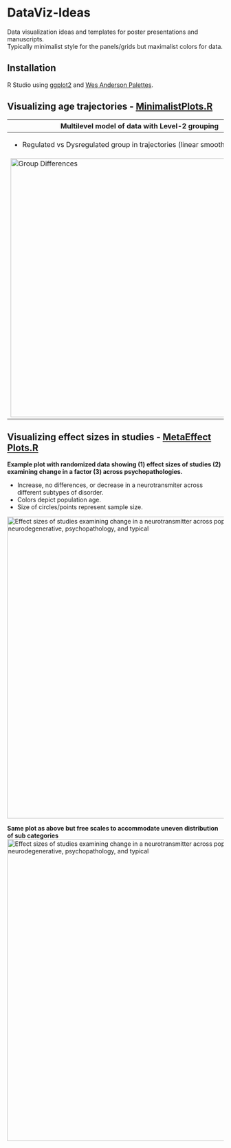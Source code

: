 # DataViz-Ideas
Data visualization ideas and templates for poster presentations and manuscripts. <br>
Typically minimalist style for the panels/grids but maximalist colors for data. 

<h2>Installation</h2>

R Studio using [ggplot2](https://github.com/tidyverse/ggplot2) and [Wes Anderson Palettes](https://github.com/karthik/wesanderson).

<h2>Visualizing age trajectories - <a href="https://github.com/pearlynne/DataViz-Ideas/blob/main/MinimalistPlots.R">MinimalistPlots.R</a> </h2>

| <b>Multilevel model of  data with Level-2 grouping </b> | <b> Individual trajectories over time </b> |
| ------------- | ------------- |
| <ul><li>Regulated vs Dysregulated group in trajectories (linear smooth)</li>| <li>Each point represents a single visit/data collection point.</li><li>Volor represents a single subject's growth over time  </ul></li>|
|<img src="https://user-images.githubusercontent.com/41930579/132595070-b75f32c9-4807-44ed-bd74-7006093783ea.png" alt="Group Differences" width="600"/> | <img src="https://user-images.githubusercontent.com/41930579/132595073-1d20efaf-62a8-480c-9ede-99a4c33b3387.png " alt="Individual Trajectories" width="600"/> |

<h2>Visualizing effect sizes in studies - <a href="https://github.com/pearlynne/DataViz-Ideas/blob/main/MinimalistPlots.R">MetaEffect Plots.R</a> </h2>
<b>Example plot with randomized data showing (1) effect sizes of studies (2) examining change in a factor (3) across psychopathologies.</b> 
 <ul><li> Increase, no differences, or decrease in a neurotransmiter across different subtypes of disorder. </li>
  <li> Colors depict population age. </li>
  <li>Size of circles/points represent sample size.</ul></li> 
 <img src="https://user-images.githubusercontent.com/41930579/132768538-40866aef-6a2e-448c-8d6b-4bb9e7c1fc25.jpeg" alt="Effect sizes of studies examining change in a neurotransmitter across populations with neurodegenerative, psychopathology, and typical" width="700"/> 

<b>Same plot as above but free scales to accommodate uneven distribution of sub categories </b> <img src="https://user-images.githubusercontent.com/41930579/132768549-1744093a-bbd1-4323-929b-78cbd8efee91.jpeg" alt="Effect sizes of studies examining change in a neurotransmitter across populations with neurodegenerative, psychopathology, and typical" width="700"/>

